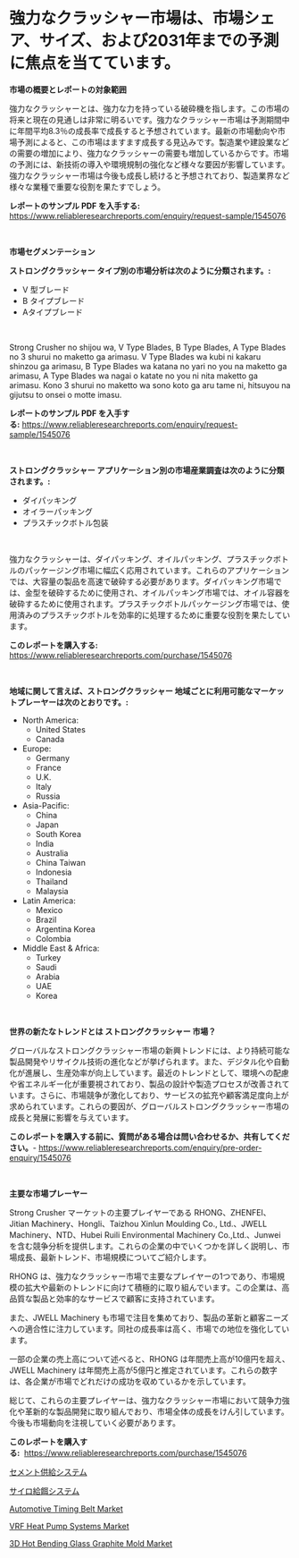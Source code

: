 <p><h1>強力なクラッシャー市場は、市場シェア、サイズ、および2031年までの予測に焦点を当てています。</h1></p><p><strong>市場の概要とレポートの対象範囲</strong></p>
<p><p>強力なクラッシャーとは、強力な力を持っている破砕機を指します。この市場の将来と現在の見通しは非常に明るいです。強力なクラッシャー市場は予測期間中に年間平均8.3％の成長率で成長すると予想されています。最新の市場動向や市場予測によると、この市場はますます成長する見込みです。製造業や建設業などの需要の増加により、強力なクラッシャーの需要も増加しているからです。市場の予測には、新技術の導入や環境規制の強化など様々な要因が影響しています。強力なクラッシャー市場は今後も成長し続けると予想されており、製造業界など様々な業種で重要な役割を果たすでしょう。</p></p>
<p><strong>レポートのサンプル PDF を入手する:</strong> <a href="https://www.reliableresearchreports.com/enquiry/request-sample/1545076">https://www.reliableresearchreports.com/enquiry/request-sample/1545076</a></p>
<p>&nbsp;</p>
<p><strong>市場セグメンテーション</strong></p>
<p><strong>ストロングクラッシャー タイプ別の市場分析は次のように分類されます。:</strong></p>
<p><ul><li>V 型ブレード</li><li>B タイプブレード</li><li>Aタイプブレード</li></ul></p>
<p>&nbsp;</p>
<p><p>Strong Crusher no shijou wa, V Type Blades, B Type Blades, A Type Blades no 3 shurui no maketto ga arimasu. V Type Blades wa kubi ni kakaru shinzou ga arimasu, B Type Blades wa katana no yari no you na maketto ga arimasu, A Type Blades wa nagai o katate no you ni nita maketto ga arimasu. Kono 3 shurui no maketto wa sono koto ga aru tame ni, hitsuyou na gijutsu to onsei o motte imasu.</p></p>
<p><strong>レポートのサンプル PDF を入手する:</strong>&nbsp;<a href="https://www.reliableresearchreports.com/enquiry/request-sample/1545076">https://www.reliableresearchreports.com/enquiry/request-sample/1545076</a></p>
<p>&nbsp;</p>
<p><strong> ストロングクラッシャー アプリケーション別の市場産業調査は次のように分類されます。:</strong></p>
<p><ul><li>ダイパッキング</li><li>オイラーパッキング</li><li>プラスチックボトル包装</li></ul></p>
<p>&nbsp;</p>
<p><p>強力なクラッシャーは、ダイパッキング、オイルパッキング、プラスチックボトルのパッケージング市場に幅広く応用されています。これらのアプリケーションでは、大容量の製品を高速で破砕する必要があります。ダイパッキング市場では、金型を破砕するために使用され、オイルパッキング市場では、オイル容器を破砕するために使用されます。プラスチックボトルパッケージング市場では、使用済みのプラスチックボトルを効率的に処理するために重要な役割を果たしています。</p></p>
<p><strong>このレポートを購入する:</strong>&nbsp; <a href="https://www.reliableresearchreports.com/purchase/1545076">https://www.reliableresearchreports.com/purchase/1545076</a></p>
<p>&nbsp;</p>
<p><strong>地域に関して言えば、ストロングクラッシャー 地域ごとに利用可能なマーケットプレーヤーは次のとおりです。:</strong></p>
<p><ul>
    <li>
        North America:
        <ul>
            <li>United States</li>
            <li>Canada</li>
        </ul>
    </li>
    <li>
        Europe:
        <ul>
            <li>Germany</li>
            <li>France</li>
            <li>U.K.</li>
            <li>Italy</li>
            <li>Russia</li>
        </ul>
    </li>
    <li>
        Asia-Pacific:
        <ul>
            <li>China</li>
            <li>Japan</li>
            <li>South Korea</li>
            <li>India</li>
            <li>Australia</li>
            <li>China Taiwan</li>
            <li>Indonesia</li>
            <li>Thailand</li>
            <li>Malaysia</li>
        </ul>
    </li>
    <li>
        Latin America:
        <ul>
            <li>Mexico</li>
            <li>Brazil</li>
            <li>Argentina Korea</li>
            <li>Colombia</li>
        </ul>
    </li>
    <li>
        Middle East & Africa:
        <ul>
            <li>Turkey</li>
            <li>Saudi</li>
            <li>Arabia</li>
            <li>UAE</li>
            <li>Korea</li>
        </ul>
    </li>
    </ul></p>
<p>&nbsp;</p>
<p><strong>世界の新たなトレンドとは ストロングクラッシャー 市場？</strong></p>
<p><p>グローバルなストロングクラッシャー市場の新興トレンドには、より持続可能な製品開発やリサイクル技術の進化などが挙げられます。また、デジタル化や自動化が進展し、生産効率が向上しています。最近のトレンドとして、環境への配慮や省エネルギー化が重要視されており、製品の設計や製造プロセスが改善されています。さらに、市場競争が激化しており、サービスの拡充や顧客満足度向上が求められています。これらの要因が、グローバルストロングクラッシャー市場の成長と発展に影響を与えています。</p></p>
<p><strong>このレポートを購入する前に、質問がある場合は問い合わせるか、共有してください。</strong>- <a href="https://www.reliableresearchreports.com/enquiry/pre-order-enquiry/1545076">https://www.reliableresearchreports.com/enquiry/pre-order-enquiry/1545076</a></p>
<p>&nbsp;</p>
<p><strong>主要な市場プレーヤー</strong></p>
<p><p>Strong Crusher マーケットの主要プレイヤーである RHONG、ZHENFEI、Jitian Machinery、Hongli、Taizhou Xinlun Moulding Co., Ltd.、JWELL Machinery、NTD、Hubei Ruili Environmental Machinery Co.,Ltd.、Junwei を含む競争分析を提供します。これらの企業の中でいくつかを詳しく説明し、市場成長、最新トレンド、市場規模についてご紹介します。</p><p>RHONG は、強力なクラッシャー市場で主要なプレイヤーの1つであり、市場規模の拡大や最新のトレンドに向けて積極的に取り組んでいます。この企業は、高品質な製品と効率的なサービスで顧客に支持されています。</p><p>また、JWELL Machinery も市場で注目を集めており、製品の革新と顧客ニーズへの適合性に注力しています。同社の成長率は高く、市場での地位を強化しています。</p><p>一部の企業の売上高について述べると、RHONG は年間売上高が10億円を超え、JWELL Machinery は年間売上高が5億円と推定されています。これらの数字は、各企業が市場でどれだけの成功を収めているかを示しています。</p><p>総じて、これらの主要プレイヤーは、強力なクラッシャー市場において競争力強化や革新的な製品開発に取り組んでおり、市場全体の成長をけん引しています。今後も市場動向を注視していく必要があります。</p></p>
<p><strong>このレポートを購入する:</strong>&nbsp;&nbsp;<a href="https://www.reliableresearchreports.com/purchase/1545076">https://www.reliableresearchreports.com/purchase/1545076</a></p>
<p><p><a href="https://github.com/LeanneBruen2023/Market-Research-Report-List-1/blob/main/312828113873.md">セメント供給システム</a></p><p><a href="https://github.com/cnnriuez22368/Market-Research-Report-List-1/blob/main/475606813872.md">サイロ給餌システム</a></p><p><a href="https://issuu.com/reportprime-2/docs/automotive-timing-belt-market-size-2030.pptx">Automotive Timing Belt Market</a></p><p><a href="https://view.publitas.com/reportprime-1/vrf-heat-pump-systems-market-size-evaluating-its-market-trends-growth-and-projections-2024-2031/">VRF Heat Pump Systems Market</a></p><p><a href="https://github.com/Krish2023na/Market-Research-Report-List-3/blob/main/3d-hot-bending-glass-graphite-mold-market.md">3D Hot Bending Glass Graphite Mold Market</a></p></p>